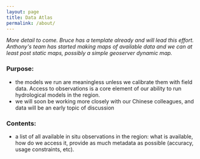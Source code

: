 ```yaml
---
layout: page
title: Data Atlas
permalink: /about/
---
```


_More detail to come. Bruce has a template already and will lead this effort. Anthony's team has started making maps of available data and we can at least post static maps, possibly a simple geoserver dynamic map._

### Purpose:

* the models we run are meaningless unless we calibrate them with field data. Access to observations is a core element of our ability to run hydrological models in the region.
* we will soon be working more closely with our Chinese colleagues, and data will be an early topic of discussion

### Contents:

* a list of all available in situ observations in the region: what is available, how do we access it, provide as much metadata as possible (accuracy, usage constraints, etc). 
